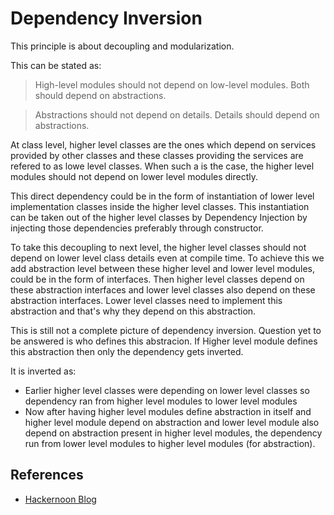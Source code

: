 # Dependency Inversion
This principle is about decoupling and modularization.

This can be stated as:
> High-level modules should not depend on low-level modules. Both should depend on abstractions. 

> Abstractions should not depend on details. Details should depend on abstractions.

At class level, higher level classes are the ones which depend on services provided by other classes and these classes providing the services are refered to as lowe level classes. When such a is the case, the higher level modules should not depend on lower level modules directly.

This direct dependency could be in the form of instantiation of lower level implementation classes inside the higher level classes. This instantiation can be taken out of the higher level classes by Dependency Injection by injecting those dependencies preferably through constructor.

To take this decoupling to next level, the higher level classes should not depend on lower level class details even at compile time. To achieve this we add abstraction level between these higher level and lower level modules, could be in the form of interfaces. Then higher level classes depend on these abstraction interfaces and lower level classes also depend on these abstraction interfaces. Lower level classes need to implement this abstraction and that's why they depend on this abstraction.

This is still not a complete picture of dependency inversion. Question yet to be answered is who defines this abstracion. If Higher level module defines this abstraction then only the dependency gets inverted.

It is inverted as: 
* Earlier higher level classes were depending on lower level classes so dependency ran from higher level modules to lower level modules 
* Now after having higher level modules define abstraction in itself and higher level module depend on abstraction and lower level module also depend on abstraction present in higher level modules, the dependency run from lower level modules to higher level modules (for abstraction).

## References
* [Hackernoon Blog](https://hackernoon.com/dependency-inversion-principle-e402e5b69e70)
